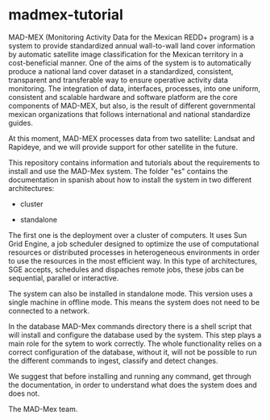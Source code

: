 # madmex-tutorial

MAD-MEX (Monitoring Activity Data for the Mexican REDD+ program) is a system to provide standardized annual wall-to-wall land cover information by automatic satellite image classification for the Mexican territory in a cost-beneficial manner.  One of the aims of the system is to automatically produce a national land cover dataset in a standardized, consistent, transparent and transferable way to ensure operative activity data monitoring. The integration of data, interfaces, processes, into one uniform, consistent and scalable hardware and software platform are the core components of MAD-MEX, but also, is the result of different governmental mexican organizations that follows international and national standardize guides.

At this moment, MAD-MEX processes data from two satellite: Landsat and Rapideye, and we will provide support for other satellite in the future.

This repository contains information and tutorials about the requirements to install and use the MAD-Mex system. The folder "es" contains the documentation in spanish about how to install the system in two different architectures:

 * cluster

 * standalone

The first one is the deployment over a cluster of computers. It uses Sun Grid Engine, a job scheduler designed to optimize the use of computational resources or distributed processes in heterogeneous environments in order to use the resources in the most efficient way. In this type of architectures, SGE accepts, schedules and dispaches remote jobs, these jobs can be sequential, parallel or interactive.

The system can also be installed in standalone mode. This version uses a single machine in offline mode. This means the system does not need to be connected to a network.

In the database MAD-Mex commands directory there is a shell script that will install and configure the database used by the system. This step plays a main role for the sytem to work correctly. The whole functionality relies on a correct configuration of the database, without it, will not be possible to run the different commands to ingest, classify and detect changes.

We suggest that before installing and running any command, get through the documentation, in order to understand what does the system does and does not.

The MAD-Mex team.
